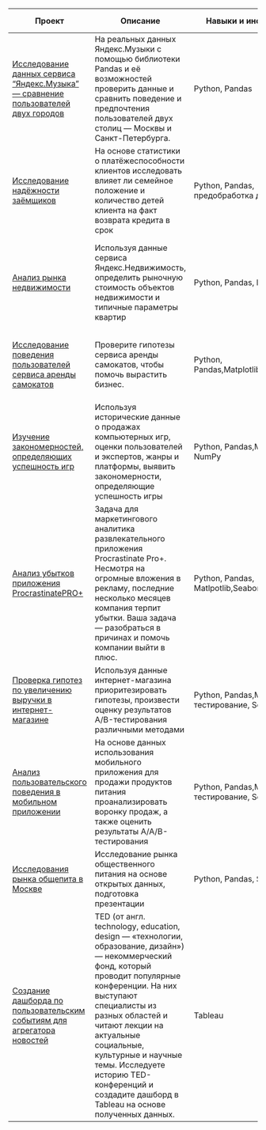 # 
| Проект  | Описание |Навыки и инструменты |Ключевые слова |
| -------------- | -------------- | --------------- | ---------------- |
| [Исследование данных сервиса “Яндекс.Музыка” — сравнение пользователей двух городов](https://clck.ru/35PC94)  | На реальных данных Яндекс.Музыки c помощью библиотеки Pandas и её возможностей проверить данные и сравнить поведение и предпочтения пользователей двух столиц — Москвы и Санкт-Петербурга. | Python, Pandas  | data analyst, аналитик данных, аналитик, analyst |
|  [Исследование надёжности заёмщиков](https://clck.ru/35PDTu)  | На основе статистики о платёжеспособности клиентов исследовать влияет ли семейное положение и количество детей клиента на факт возврата кредита в срок  | Python, Pandas, предобработка данных | data analyst, аналитик данных, аналитик, финансовый аналитик, analyst  |
| [Анализ рынка недвижимости](https://clck.ru/35PEWf)  | Используя данные сервиса Яндекс.Недвижимость, определить рыночную стоимость объектов недвижимости и типичные параметры квартир  | Python, Pandas, Matplotlib  |  обработка данных, histogram, boxplot, scattermatrix, категоризация, scatterplot,  фрод-мониторинг  |
| [Исследование поведения пользователей сервиса аренды самокатов](https://clck.ru/35PEjs)  | Проверите гипотезы сервиса аренды самокатов, чтобы помочь вырастить бизнес.  | Python, Pandas,Matplotlib,SciPy,NumPy  | обработка данных, histogram, boxplot, статистический тест, критерий Стьюдента  |
| [Изучение закономерностей, определяющих успешность игр](https://clck.ru/35PFbH)  | Используя исторические данные о продажах компьютерных игр, оценки пользователей и экспертов, жанры и платформы, выявить закономерности, определяющие успешность игры   | Python, Pandas,Matplotlib, NumPy | обработка данных, histogram, boxplot, статистический тест, критерий Стьюдента, piechart  |
| [Анализ убытков приложения ProcrastinatePRO+](https://clck.ru/35PFhq)  | Задача для маркетингового аналитика развлекательного приложения Procrastinate Pro+. Несмотря на огромные вложения в рекламу, последние несколько месяцев компания терпит убытки. Ваша задача — разобраться в причинах и помочь компании выйти в плюс. | Python, Pandas, Matlpotlib,Seaborn | обработка данных, статистический тест, LTV, CAC, когортный анализ  |
| [Проверка гипотез по увеличению выручки в интернет-магазине](https://clck.ru/35PFox)  | Используя данные интернет-магазина приоритезировать гипотезы, произвести оценку результатов A/B-тестирования различными методами  | Python, Pandas,Matlotlib, A/B тестирование, Scipy | A/B-тест, статистический тест, фреймворк, RICE, ICE  |
|[Анализ пользовательского поведения в мобильном приложении](https://clck.ru/35PFvw)  | На основе данных использования мобильного приложения для продажи продуктов питания проанализировать воронку продаж, а также оценить результаты A/A/B-тестирования  | Python, Pandas,Matlotlib, A/B тестирование, Seaborn,Plotly  | A/B-тест, визуализация, статистический тест  |
| [Исследования рынка общепита в Москве](https://clck.ru/35PGht)  | Исследование рынка общественного питания на основе открытых данных, подготовка презентации  | Python, Pandas, Seaborn,Plotly  | обработка данных, визуализация данных, создание презентаций |
| [Создание дашборда по пользовательским событиям для агрегатора новостей](https://clck.ru/35PGne)| TED (от англ. technology, education, design — «технологии, образование, дизайн») — некоммерческий фонд, который проводит популярные конференции. На них выступают специалисты из разных областей и читают лекции на актуальные социальные, культурные и научные темы. Исследуете историю TED-конференций и создадите дашборд в Tableau на основе полученных данных.  | Tableau  | дашборд, визуализация данных, Tableau |



